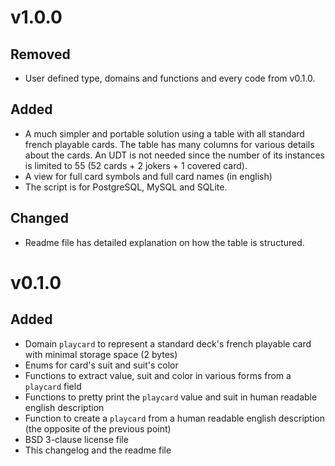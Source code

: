 v1.0.0
======

Removed
-------

- User defined type, domains and functions and every code from v0.1.0.


Added
-----

- A much simpler and portable solution using a table with all standard french
  playable cards. The table has many columns for various details about the
  cards. An UDT is not needed since the number of its instances is limited to
  55 (52 cards + 2 jokers + 1 covered card).
- A view for full card symbols and full card names (in english)
- The script is for PostgreSQL, MySQL and SQLite.


Changed
-------

- Readme file has detailed explanation on how the table is structured.


v0.1.0
======

Added
-----

- Domain `playcard` to represent a standard deck's french playable card
  with minimal storage space (2 bytes)
- Enums for card's suit and suit's color
- Functions to extract value, suit and color in various forms from a 
  `playcard` field
- Functions to pretty print the `playcard` value and suit in human readable 
  english description
- Function to create a `playcard` from a human readable english description
  (the opposite of the previous point)
- BSD 3-clause license file
- This changelog and the readme file

